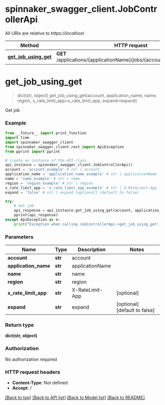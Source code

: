 # spinnaker_swagger_client.JobControllerApi

All URIs are relative to *https://localhost*

Method | HTTP request | Description
------------- | ------------- | -------------
[**get_job_using_get**](JobControllerApi.md#get_job_using_get) | **GET** /applications/{applicationName}/jobs/{account}/{region}/{name} | Get job


# **get_job_using_get**
> dict(str, object) get_job_using_get(account, application_name, name, region, x_rate_limit_app=x_rate_limit_app, expand=expand)

Get job

### Example
```python
from __future__ import print_function
import time
import spinnaker_swagger_client
from spinnaker_swagger_client.rest import ApiException
from pprint import pprint

# create an instance of the API class
api_instance = spinnaker_swagger_client.JobControllerApi()
account = 'account_example' # str | account
application_name = 'application_name_example' # str | applicationName
name = 'name_example' # str | name
region = 'region_example' # str | region
x_rate_limit_app = 'x_rate_limit_app_example' # str | X-RateLimit-App (optional)
expand = 'false' # str | expand (optional) (default to false)

try:
    # Get job
    api_response = api_instance.get_job_using_get(account, application_name, name, region, x_rate_limit_app=x_rate_limit_app, expand=expand)
    pprint(api_response)
except ApiException as e:
    print("Exception when calling JobControllerApi->get_job_using_get: %s\n" % e)
```

### Parameters

Name | Type | Description  | Notes
------------- | ------------- | ------------- | -------------
 **account** | **str**| account | 
 **application_name** | **str**| applicationName | 
 **name** | **str**| name | 
 **region** | **str**| region | 
 **x_rate_limit_app** | **str**| X-RateLimit-App | [optional] 
 **expand** | **str**| expand | [optional] [default to false]

### Return type

**dict(str, object)**

### Authorization

No authorization required

### HTTP request headers

 - **Content-Type**: Not defined
 - **Accept**: */*

[[Back to top]](#) [[Back to API list]](../README.md#documentation-for-api-endpoints) [[Back to Model list]](../README.md#documentation-for-models) [[Back to README]](../README.md)


